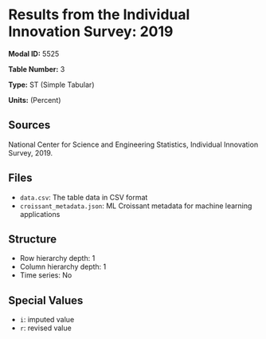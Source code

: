 # Results from the Individual Innovation Survey: 2019

**Modal ID:** 5525

**Table Number:** 3

**Type:** ST (Simple Tabular)

**Units:** (Percent)

## Sources

National Center for Science and Engineering Statistics, Individual Innovation Survey, 2019.

## Files

- `data.csv`: The table data in CSV format
- `croissant_metadata.json`: ML Croissant metadata for machine learning applications

## Structure

- Row hierarchy depth: 1
- Column hierarchy depth: 1
- Time series: No

## Special Values

- `i`: imputed value
- `r`: revised value
